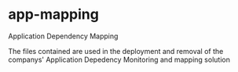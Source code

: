# app-mapping
Application Dependency Mapping

The files contained are used in the deployment and removal of the companys' Application Depedency Monitoring and mapping solution
